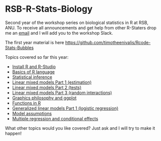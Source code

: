 # RSB-R-Stats-Biology

Second year of the workshop series on biological statistics in R at RSB, ANU. To receive all announcements and get help from other R-Staters drop me an [email](mailto:timotheebonnetc@gmail.com) and I will add you to the workshop Slack.

The first year material is here https://github.com/timotheenivalis/Rcode-Stats-Bubbles

Topics covered so far this year:
* [Install R and R-Studio](https://github.com/timotheenivalis/RSB-R-Stats-Biology/tree/master/00.Install)
* [Basics of R language](https://github.com/timotheenivalis/RSB-R-Stats-Biology/tree/master/01.IntroR)
* [Statistical inference](https://github.com/timotheenivalis/RSB-R-Stats-Biology/tree/master/02.IntroStats)
* [Linear mixed models Part 1 (estimation)](https://github.com/timotheenivalis/RSB-R-Stats-Biology/tree/master/03.MixedModels)
* [Linear mixed models Part 2 (tests)](https://github.com/timotheenivalis/RSB-R-Stats-Biology/tree/master/05.MixedModels2)
* [Linear mixed models Part 3 (random interactions)](https://github.com/timotheenivalis/RSB-R-Stats-Biology/tree/master/07.MixedModels3)
* [Graphics philosophy and ggplot](https://github.com/timotheenivalis/RSB-R-Stats-Biology/tree/master/04.GraphicDesign)
* [Functions in R](https://github.com/timotheenivalis/RSB-R-Stats-Biology/tree/master/06.FunctionsAndFundamentalCoding)
* [Generalized linear models Part 1 (logistic regression)](https://github.com/timotheenivalis/RSB-R-Stats-Biology/tree/master/08.LogisticRegression)
* [Model assumptions](https://github.com/timotheenivalis/RSB-R-Stats-Biology/tree/master/09.Assumptions)
* [Multiple regression and conditional effects](https://github.com/timotheenivalis/RSB-R-Stats-Biology/tree/master/10.MultipleRegression)

What other topics would you like covered? Just ask and I will try to make it happen!
